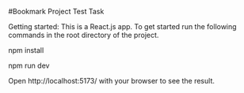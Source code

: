 #Bookmark Project Test Task

Getting started:
This is a React.js app. To get started run the following commands in the root directory of the project.

npm install

npm run dev

Open http://localhost:5173/ with your browser to see the result.

